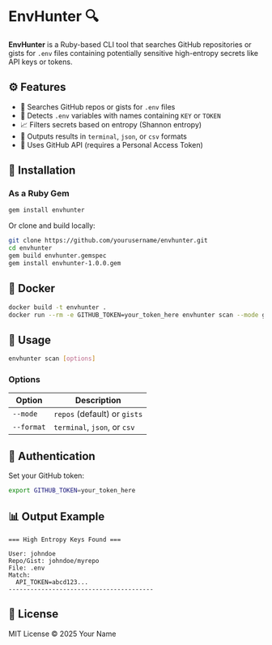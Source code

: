 # EnvHunter 🔍

**EnvHunter** is a Ruby-based CLI tool that searches GitHub repositories or gists for `.env` files containing potentially sensitive high-entropy secrets like API keys or tokens.

## ⚙️ Features

- 🔎 Searches GitHub repos or gists for `.env` files
- 🧪 Detects `.env` variables with names containing `KEY` or `TOKEN`
- 📈 Filters secrets based on entropy (Shannon entropy)
- 💬 Outputs results in `terminal`, `json`, or `csv` formats
- 🔐 Uses GitHub API (requires a Personal Access Token)

## 🧰 Installation

### As a Ruby Gem

```bash
gem install envhunter
```

Or clone and build locally:

```bash
git clone https://github.com/yourusername/envhunter.git
cd envhunter
gem build envhunter.gemspec
gem install envhunter-1.0.0.gem
```

## 🐳 Docker

```bash
docker build -t envhunter .
docker run --rm -e GITHUB_TOKEN=your_token_here envhunter scan --mode gists --format json
```

## 🚀 Usage

```bash
envhunter scan [options]
```

### Options

| Option     | Description                  |
| ---------- | ---------------------------- |
| `--mode`   | `repos` (default) or `gists` |
| `--format` | `terminal`, `json`, or `csv` |

## 🔐 Authentication

Set your GitHub token:

```bash
export GITHUB_TOKEN=your_token_here
```

## 📊 Output Example

```plaintext
=== High Entropy Keys Found ===

User: johndoe
Repo/Gist: johndoe/myrepo
File: .env
Match:
  API_TOKEN=abcd123...
----------------------------------------
```

## 📝 License

MIT License © 2025 Your Name
